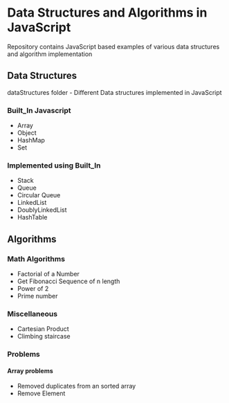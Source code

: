# Data Structures and Algorithms in JavaScript

Repository contains JavaScript based examples of various data structures and algorithm implementation

## Data Structures 

 dataStructures folder - Different Data structures implemented in JavaScript

### Built_In Javascript
 * Array 
 * Object
 * HashMap
 * Set

### Implemented using Built_In
* Stack
* Queue
* Circular Queue
* LinkedList
* DoublyLinkedList
* HashTable


## Algorithms

### Math Algorithms
* Factorial of a Number
* Get Fibonacci Sequence of n length
* Power of 2
* Prime number

### Miscellaneous
* Cartesian Product
* Climbing staircase

### Problems

#### Array problems
* Removed duplicates from an sorted array
* Remove Element

